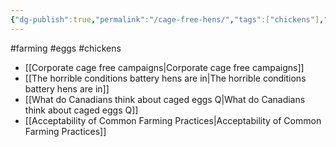 ```yaml
---
{"dg-publish":true,"permalink":"/cage-free-hens/","tags":["chickens"],"created":"2025-10-23T17:42:41.307+01:00","updated":"2025-10-26T00:57:31.771+01:00"}
---
```


#farming #eggs #chickens 

- [[Corporate cage free campaigns\|Corporate cage free campaigns]]
- [[The horrible conditions battery hens are in\|The horrible conditions battery hens are in]]
- [[What do Canadians think about caged eggs Q\|What do Canadians think about caged eggs Q]]
- [[Acceptability of Common Farming Practices\|Acceptability of Common Farming Practices]]